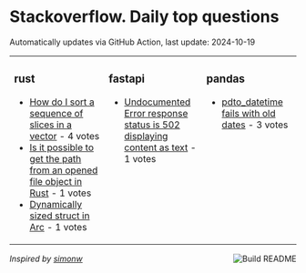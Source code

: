 # Stackoverflow. Daily top questions 

Automatically updates via GitHub Action, last update: <!-- date starts -->2024-10-19<!-- date ends -->


<table><tr><td valign="top" width="33%">

### rust
<!-- rust starts -->
* [How do I sort a sequence of slices in a vector](https://stackoverflow.com/questions/79102909/how-do-i-sort-a-sequence-of-slices-in-a-vector) - 4 votes
* [Is it possible to get the path from an opened file object in Rust](https://stackoverflow.com/questions/79103960/is-it-possible-to-get-the-path-from-an-opened-file-object-in-rust) - 1 votes
* [Dynamically sized struct in Arc](https://stackoverflow.com/questions/79103076/dynamically-sized-struct-in-arc) - 1 votes
<!-- rust ends -->
</td><td valign="top" width="34%">


### fastapi
<!-- fastapi starts -->
* [Undocumented Error response status is 502 displaying content as text](https://stackoverflow.com/questions/79103138/undocumented-error-response-status-is-502-displaying-content-as-text) - 1 votes
<!-- fastapi ends -->
</td><td valign="top" width="34%">


### pandas
<!-- pandas starts -->
* [pdto_datetime fails with old dates](https://stackoverflow.com/questions/79104578/pd-to-datetime-fails-with-old-dates) - 3 votes
<!-- pandas ends -->
</td></tr></table>

<a href="https://github.com/hp0404/hp0404/actions"><img src="https://github.com/hp0404/hp0404/workflows/Build%20README/badge.svg" align="right" alt="Build README"></a> <p>*Inspired by  [simonw](https://github.com/simonw/simonw)*</p>
